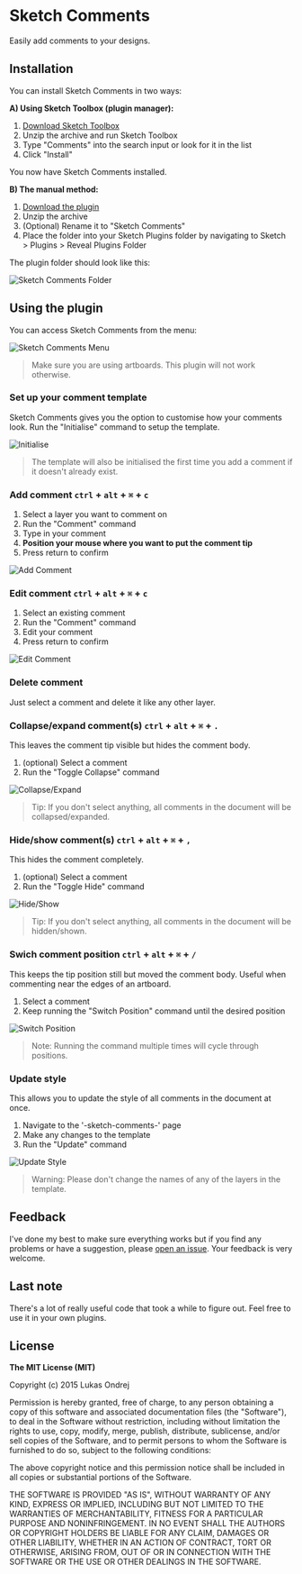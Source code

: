 # Sketch Comments

Easily add comments to your designs.

## Installation

You can install Sketch Comments in two ways:

**A) Using Sketch Toolbox (plugin manager):**

1. [Download Sketch Toolbox]
2. Unzip the archive and run Sketch Toolbox
3. Type "Comments" into the search input or look for it in the list
4. Click "Install"

You now have Sketch Comments installed.


**B) The manual method:**

1. [Download the plugin]
2. Unzip the archive
3. (Optional) Rename it to "Sketch Comments"
4. Place the folder into your Sketch Plugins folder by navigating to Sketch > Plugins > Reveal Plugins Folder

The plugin folder should look like this:

![Sketch Comments Folder](instructions/plugin-folder.png?raw=true "Sketch Comments Folder")



## Using the plugin

You can access Sketch Comments from the menu:

![Sketch Comments Menu](instructions/plugin-menu.png?raw=true "Sketch Comments Menu")

> Make sure you are using artboards. This plugin will not work otherwise.


### Set up your comment template

Sketch Comments gives you the option to customise how your comments look. Run the "Initialise" command to setup the template. 

![Initialise](instructions/initialisation.gif?raw=true "Initialise")

> The template will also be initialised the first time you add a comment if it doesn't already exist. 


### Add comment `ctrl` + `alt` + `⌘` + `c`

1. Select a layer you want to comment on
2. Run the "Comment" command
3. Type in your comment
4. **Position your mouse where you want to put the comment tip**
5. Press return to confirm

![Add Comment](instructions/add.gif?raw=true "Add Comment")


### Edit comment `ctrl` + `alt` + `⌘` + `c`

1. Select an existing comment
2. Run the "Comment" command
3. Edit your comment
5. Press return to confirm

![Edit Comment](instructions/edit.gif?raw=true "Edit Comment")


### Delete comment

Just select a comment and delete it like any other layer.


### Collapse/expand comment(s) `ctrl` + `alt` + `⌘` + `.`

This leaves the comment tip visible but hides the comment body.

1. (optional) Select a comment
2. Run the "Toggle Collapse" command

![Collapse/Expand](instructions/collapse.gif?raw=true "Collapse/Expand")

> Tip: If you don't select anything, all comments in the document will be collapsed/expanded.


### Hide/show comment(s) `ctrl` + `alt` + `⌘` + `,`

This hides the comment completely.

1. (optional) Select a comment
2. Run the "Toggle Hide" command

![Hide/Show](instructions/hide.gif?raw=true "Hide/Show")

> Tip: If you don't select anything, all comments in the document will be hidden/shown.


### Swich comment position `ctrl` + `alt` + `⌘` + `/`

This keeps the tip position still but moved the comment body. Useful when commenting near the edges of an artboard.

1. Select a comment
2. Keep running the "Switch Position" command until the desired position

![Switch Position](instructions/switch-position.gif?raw=true "Switch Position")

> Note: Running the command multiple times will cycle through positions.


### Update style

This allows you to update the style of all comments in the document at once.

1. Navigate to the '-sketch-comments-' page
2. Make any changes to the template
3. Run the "Update" command

![Update Style](instructions/hide.gif?raw=true "Update Style")

> Warning: Please don't change the names of any of the layers in the template.


## Feedback

I've done my best to make sure everything works but if you find any problems or have a suggestion, please [open an issue]. Your feedback is very welcome.


## Last note

There's a lot of really useful code that took a while to figure out. Feel free to use it in your own plugins.


## License

**The MIT License (MIT)**

Copyright (c) 2015 Lukas Ondrej

Permission is hereby granted, free of charge, to any person obtaining a copy
of this software and associated documentation files (the "Software"), to deal
in the Software without restriction, including without limitation the rights
to use, copy, modify, merge, publish, distribute, sublicense, and/or sell
copies of the Software, and to permit persons to whom the Software is
furnished to do so, subject to the following conditions:

The above copyright notice and this permission notice shall be included in all
copies or substantial portions of the Software.

THE SOFTWARE IS PROVIDED "AS IS", WITHOUT WARRANTY OF ANY KIND, EXPRESS OR
IMPLIED, INCLUDING BUT NOT LIMITED TO THE WARRANTIES OF MERCHANTABILITY,
FITNESS FOR A PARTICULAR PURPOSE AND NONINFRINGEMENT. IN NO EVENT SHALL THE
AUTHORS OR COPYRIGHT HOLDERS BE LIABLE FOR ANY CLAIM, DAMAGES OR OTHER
LIABILITY, WHETHER IN AN ACTION OF CONTRACT, TORT OR OTHERWISE, ARISING FROM,
OUT OF OR IN CONNECTION WITH THE SOFTWARE OR THE USE OR OTHER DEALINGS IN THE
SOFTWARE.


[Download the plugin]:https://github.com/lukas77me/Sketch-Comments/archive/master.zip
[open an issue]:https://github.com/lukas77me/Sketch-Comments/issues/new
[Sketch Toolbox]:http://www.sketchtoolbox.com
[Download Sketch Toolbox]:http://sketchtoolbox.com/Sketch%20Toolbox.zip


